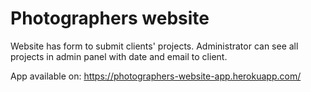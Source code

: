# Photographers website

Website has form to submit clients' projects.
Administrator can see all projects in admin panel with date and email to client.

App available on:
https://photographers-website-app.herokuapp.com/